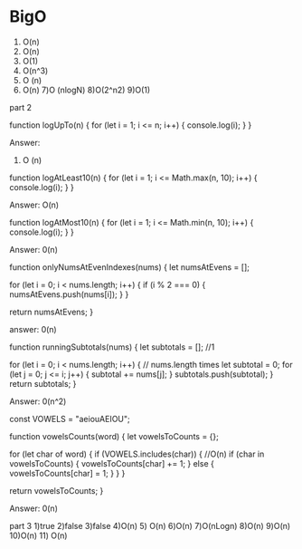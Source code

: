 # BigO

1) O(n)
2) O(n)
3) O(1)
4) O(n^3)
5) O (n)
6) O(n)
7)O (nlogN)
8)O(2^n2)
9)O(1)



part 2

function logUpTo(n) {
  for (let i = 1; i <= n; i++) {
    console.log(i);
  }
}

Answer:
1) O (n)


function logAtLeast10(n) {
  for (let i = 1; i <= Math.max(n, 10); i++) {
    console.log(i);
  }
}

Answer: O(n)


function logAtMost10(n) {
  for (let i = 1; i <= Math.min(n, 10); i++) {
    console.log(i);
  }
}

Answer: 0(n)

function onlyNumsAtEvenIndexes(nums) {
  let numsAtEvens = [];

  for (let i = 0; i < nums.length; i++) {
    if (i % 2 === 0) {
      numsAtEvens.push(nums[i]);
    }
  }

  return numsAtEvens;
}

answer: 0(n)

function runningSubtotals(nums) {
  let subtotals = []; //1

  for (let i = 0; i < nums.length; i++) { // nums.length times
    let subtotal = 0;
    for (let j = 0; j <= i; j++) {
      subtotal += nums[j];
    }
    subtotals.push(subtotal);
  }
  return subtotals;
}

Answer: 0(n^2)

const VOWELS = "aeiouAEIOU";

function vowelsCounts(word) {
  let vowelsToCounts = {};

  for (let char of word) {
    if (VOWELS.includes(char)) { //O(n)
      if (char in vowelsToCounts) {
        vowelsToCounts[char] += 1;
      } else {
        vowelsToCounts[char] = 1;
      }
    }
  }

  return vowelsToCounts;
}

Answer: 0(n)



part 3
1)true
2)false
3)false
4)O(n)
5) O(n)
6)O(n)
7)O(nLogn)
8)O(n)
9)O(n)
10)O(n)
11) O(n)
